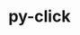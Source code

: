 ---
title: "py-click"
layout: cache
categories: [package, develop-2025-01-26]
meta: {"versions": ["8.1.8"], "compilers": ["gcc@=11.4.0", "gcc@=13.2.0", "gcc@=7.5.0"], "oss": ["ubuntu18.04", "ubuntu22.04", "ubuntu24.04"], "platforms": ["linux"], "targets": ["aarch64", "x86_64_v3"], "stacks": ["hep", "ml-linux-aarch64-cpu", "ml-linux-aarch64-cuda", "ml-linux-x86_64-cpu", "ml-linux-x86_64-cuda", "radiuss", "root"], "num_specs": 4, "num_specs_by_stack": {"root": 4, "radiuss": 1, "hep": 1, "ml-linux-aarch64-cpu": 1, "ml-linux-aarch64-cuda": 1, "ml-linux-x86_64-cpu": 1, "ml-linux-x86_64-cuda": 1}}
spec_details: [{"hash": "n4wmmn4xpmlneegpz4qbwaamh3fs46mc", "compiler": "gcc@=7.5.0", "versions": ["8.1.8"], "os": "ubuntu18.04", "platform": "linux", "target": "x86_64_v3", "variants": ["build_system=python_pip"], "stacks": ["root", "radiuss"], "size": "-", "tarball": "https://binaries.spack.io/develop-2025-01-26/build_cache/linux-ubuntu18.04-x86_64_v3/gcc-7.5.0/py-click-8.1.8/linux-ubuntu18.04-x86_64_v3-gcc-7.5.0-py-click-8.1.8-n4wmmn4xpmlneegpz4qbwaamh3fs46mc.spack"}, {"hash": "sd6tkbzimjls33oyatouwna4rxppfwss", "compiler": "gcc@=11.4.0", "versions": ["8.1.8"], "os": "ubuntu22.04", "platform": "linux", "target": "x86_64_v3", "variants": ["build_system=python_pip"], "stacks": ["hep", "root"], "size": "-", "tarball": "https://binaries.spack.io/develop-2025-01-26/build_cache/linux-ubuntu22.04-x86_64_v3/gcc-11.4.0/py-click-8.1.8/linux-ubuntu22.04-x86_64_v3-gcc-11.4.0-py-click-8.1.8-sd6tkbzimjls33oyatouwna4rxppfwss.spack"}, {"hash": "gswabuxhlonvf3edncramnnhv33iotsa", "compiler": "gcc@=13.2.0", "versions": ["8.1.8"], "os": "ubuntu24.04", "platform": "linux", "target": "aarch64", "variants": ["build_system=python_pip"], "stacks": ["ml-linux-aarch64-cpu", "root", "ml-linux-aarch64-cuda"], "size": "-", "tarball": "https://binaries.spack.io/develop-2025-01-26/build_cache/linux-ubuntu24.04-aarch64/gcc-13.2.0/py-click-8.1.8/linux-ubuntu24.04-aarch64-gcc-13.2.0-py-click-8.1.8-gswabuxhlonvf3edncramnnhv33iotsa.spack"}, {"hash": "sfoubcubrjh2vvexrgfyp5ko2n4xodce", "compiler": "gcc@=13.2.0", "versions": ["8.1.8"], "os": "ubuntu24.04", "platform": "linux", "target": "x86_64_v3", "variants": ["build_system=python_pip"], "stacks": ["root", "ml-linux-x86_64-cpu", "ml-linux-x86_64-cuda"], "size": "-", "tarball": "https://binaries.spack.io/develop-2025-01-26/build_cache/linux-ubuntu24.04-x86_64_v3/gcc-13.2.0/py-click-8.1.8/linux-ubuntu24.04-x86_64_v3-gcc-13.2.0-py-click-8.1.8-sfoubcubrjh2vvexrgfyp5ko2n4xodce.spack"}]
---